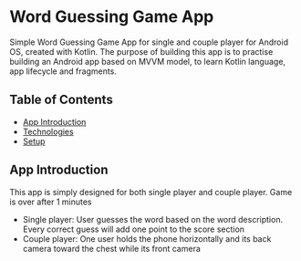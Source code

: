# Word Guessing Game App
Simple Word Guessing Game App for single and couple player for Android OS, created with Kotlin.
The purpose of building this app is to practise building an Android app based on MVVM model, to learn Kotlin language, app lifecycle and fragments. 
## Table of Contents
* [App Introduction](#app-introduction)
* [Technologies](#technologies)
* [Setup](#setup)

## App Introduction
This app is simply designed for both single player and couple player. Game is over after 1 minutes
- Single player: User guesses the word based on the word description. Every correct guess will add one point to  the score section 
- Couple player: One user holds the phone horizontally and its back camera toward the chest while its front camera
